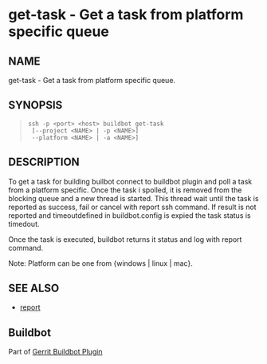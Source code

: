 get-task - Get a task from platform specific queue
===================

NAME
----
get-task - Get a task from platform specific queue.

SYNOPSIS
--------
>     ssh -p <port> <host> buildbot get-task
>      [--project <NAME> | -p <NAME>]
>      --platform <NAME> | -a <NAME>]

DESCRIPTION
-----------
To get a task for building builbot connect to buildbot plugin and 
poll a task from a platform specific. Once the task i spolled, it 
is removed from the blocking queue and a new thread is started. 
This thread wait until the task is reported as success, fail or cancel
with report ssh command. If result is not reported and timeoutdefined 
in buildbot.config is expied the task status is timedout.

Once the task is executed, buildbot returns it status and log with
report command.

Note: Platform can be one from {windows | linux | mac}.

SEE ALSO
--------

* [report](cmd-report.html)

Buildbot
--------
Part of [Gerrit Buildbot Plugin](index.html)    